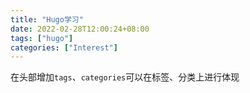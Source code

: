 ```yaml
---
title: "Hugo学习"
date: 2022-02-28T12:00:24+08:00
tags: ["hugo"]
categories: ["Interest"]
---
```

在头部增加`tags`、`categories`可以在标签、分类上进行体现